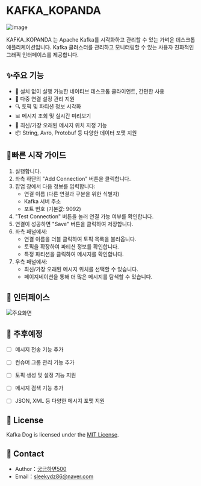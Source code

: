 # KAFKA_KOPANDA

![image](https://github.com/user-attachments/assets/e0e2539b-d74a-4e42-a149-b447b5092178)

KAFKA_KOPANDA 는 Apache Kafka를 시각화하고 관리할 수 있는 가벼운 데스크톱 애플리케이션입니다. Kafka 클러스터를 관리하고 모니터링할 수 있는 사용자 친화적인 그래픽 인터페이스를 제공합니다.

## ✨주요 기능

- 🚀 설치 없이 실행 가능한 네이티브 데스크톱 클라이언트, 간편한 사용
- 📝 다중 연결 설정 관리 지원
- 🔍 토픽 및 파티션 정보 시각화
- 📊 메시지 조회 및 실시간 미리보기
- 🎯 최신/가장 오래된 메시지 위치 지정 기능
- 📦 String, Avro, Protobuf 등 다양한 데이터 포맷 지원
  

## 🚀빠른 시작 가이드

1. 실행합니다.
2. 좌측 하단의 "Add Connection" 버튼을 클릭합니다.
3. 팝업 창에서 다음 정보를 입력합니다:
    - 연결 이름 (다른 연결과 구분을 위한 식별자)
    - Kafka 서버 주소
    - 포트 번호 (기본값: 9092)
4. "Test Connection" 버튼을 눌러 연결 가능 여부를 확인합니다.
5. 연결이 성공하면 "Save" 버튼을 클릭하여 저장합니다.
6. 좌측 패널에서:
    - 연결 이름을 더블 클릭하여 토픽 목록을 불러옵니다.
    - 토픽을 확장하여 파티션 정보를 확인합니다.
    - 특정 파티션을 클릭하여 메시지를 확인합니다.
7. 우측 패널에서:
    - 최신/가장 오래된 메시지 위치를 선택할 수 있습니다.
    - 페이지네이션을 통해 더 많은 메시지를 탐색할 수 있습니다.

## 📸 인터페이스

![주요화면](업로드예정)

## 🔨 추후예정
- [ ] 메시지 전송 기능 추가
- [ ] 컨슈머 그룹 관리 기능 추가
- [ ] 토픽 생성 및 설정 기능 지원
- [ ] 메시지 검색 기능 추가
- [ ] JSON, XML 등 다양한 메시지 포맷 지원


## 📄 License

Kafka Dog is licensed under the [MIT License](./LICENSE).


## 📧 Contact

- Author：[궁금하면500](https://velog.io/@sleekydevzero86)
- Email：[sleekydz86@naver.com]()
